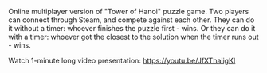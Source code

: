 Online multiplayer version of "Tower of Hanoi" puzzle game. Two players can connect through Steam, and compete against each other. 
They can do it without a timer: whoever finishes the puzzle first - wins. 
Or they can do it with a timer: whoever got the closest to the solution when the timer runs out - wins.

Watch 1-minute long video presentation: https://youtu.be/JfXThaiigKI

